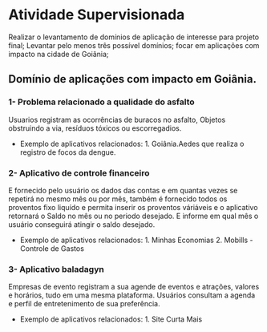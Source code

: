 # Atividade Supervisionada

Realizar o levantamento de domínios de aplicação de interesse para projeto final;
Levantar pelo menos três possível domínios;
focar em aplicações com impacto na cidade de Goiânia;


## Domínio de aplicações com impacto em Goiânia.

### 1- Problema relacionado a qualidade do asfalto
Usuarios registram as ocorrências de buracos no asfalto, Objetos obstruindo a via, resíduos tóxicos ou escorregadios.
- Exemplo de aplicativos relacionados: 
      1. Goiânia.Aedes que realiza o registro de focos da dengue.

### 2- Aplicativo de controle financeiro
E fornecido pelo usuário os dados das contas e em quantas vezes se repetirá no mesmo mês ou por mês, também é fornecido todos os proventos fixo liquído e permita inserir os proventos váriáveis e o aplicativo retornará o Saldo no mês ou no periodo desejado. E informe em qual mês o usuário conseguirá atingir o saldo desejado.
- Exemplo de aplicativos relacionados: 
      1. Minhas Economias
      2. Mobills - Controle de Gastos

### 3- Aplicativo baladagyn 
Empresas de evento registram a sua agende de eventos e atrações, valores e horários, tudo em uma mesma plataforma.
Usuários consultam a agenda e perfil de entretenimento de sua preferência.
- Exemplo de aplicativos relacionados: 
      1. Site Curta Mais


